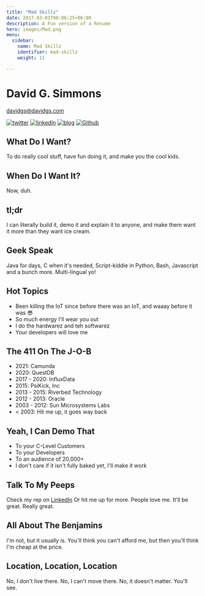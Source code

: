 ```yaml
---
title: "Mad Skillz"
date: 2017-03-01T08:06:25+06:00
description: A Fun version of a Resume
hero: images/Mad.png
menu:
  sidebar:
    name: Mad Skillz
    identifier: mad-skillz
    weight: 11

---
```


# David G. Simmons
[davidgs@davidgs.com](mailto:davidgs@davidgs.com)

[![twitter](/posts/mad-skillz/images/twitter-icon-sm.png)](https://twitter.com/davidgsIoT) [![linkedIn](/posts/mad-skillz/images/linkedin-icon-sm.png)](https://linkedin.com/in/davidgsimmons) [![blog](/posts/mad-skillz/images/blog_icon-sm.png)](/posts) [![Github](/posts/mad-skillz/images/GitHub-Logo-Mark-sm.png)](https://github.com/davidgs)

## What Do I Want?
To do really cool stuff, have fun doing it, and make you the cool kids.

## When Do I Want It?
Now, duh.

## tl;dr
I can literally build it, demo it and explain it to anyone, and make them want it more than they want ice cream.

## Geek Speak
Java for days, C when it's needed, Script-kiddie in Python, Bash, Javascript and a bunch more. Multi-lingual yo!

## Hot Topics
- Been killing the IoT since before there was an IoT, and waaay before it was 😎
- So much energy I'll wear you out
- I do the hardwarez and teh softwarez
- Your developers will love me

## The 411 On The J-O-B
- 2021: Camunda
- 2020: QuestDB
- 2017 - 2020: InfluxData
- 2015: PsiKick, Inc
- 2013 - 2015: Riverbed Technology
- 2012 - 2013: Oracle
- 2003 - 2012: Sun Microsystems Labs
- < 2003: Hit me up, it goes way back

## Yeah, I Can Demo That
- To your C-Level Customers
- To your Developers
- To an audience of 20,000+
- I don't care if it isn't fully baked yet, I'll make it work

## Talk To My Peeps
Check my rep on [LinkedIn](https://linkedin.com/in/davidgsimmons) Or hit me up for more. People love me. It'll be great. Really great.

## All About The Benjamins
I'm not, but it usually is. You'll think you can't afford me, but then you'll think I'm cheap at the price.

## Location, Location, Location
No, I don't live there. No, I can't move there. No, it doesn't matter. You'll see.